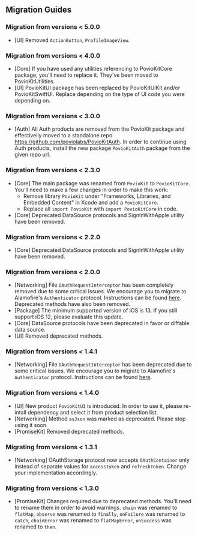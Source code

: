 ## Migration Guides

### Migration from versions < 5.0.0
* [UI] Removed `ActionButton`, `ProfileImageView`.

### Migration from versions < 4.0.0
* [Core] If you have used any utilities referencing to PovioKitCore package, you'll need to replace it. They've been moved to PovioKitUtilities.
* [UI] PovioKitUI package has been replaced by PovioKitUIKit and/or PovioKitSwiftUI. Replace depending on the type of UI code you were depending on.

### Migration from versions < 3.0.0
* [Auth] All Auth products are removed from the PovioKit package and effectivelly moved to a standalone repo https://github.com/poviolabs/PovioKitAuth. In order to continue using Auth products, install the new package `PovioKitAuth` package from the given repo url. 

### Migration from versions < 2.3.0
* [Core] The main package was renamed from `PovioKit` to `PovioKitCore`. You'll need to make a few changes in order to make this work:
  * Remove library `PovioKit` under "Frameworks, Libraries, and Embedded Content" in Xcode and add a `PovioKitCore`.
  * Replace all `import PovioKit` with `import PovioKitCore` in code.
* [Core] Deprecated DataSource protocols and SignInWithApple utility have been removed.

### Migration from versions < 2.2.0
* [Core] Deprecated DataSource protocols and SignInWithApple utility have been removed.

### Migration from versions < 2.0.0
* [Networking] File `OAuthRequestInterceptor` has been completely removed due to some critical issues. We encourage you to migrate to Alamofire's `Authenticator` protocol. Instructions can be found [here](Resources/Networking/AlamofireNetworkClient#oauth). Deprecated methods have also been removed.
* [Package] The minimum supported version of iOS is 13. If you still support iOS 12, please evaluate this update.
* [Core] DataSource protocols have been deprecated in favor or diffable data source.
* [UI] Removed deprecated methods.

### Migration from versions < 1.4.1
* [Networking] File `OAuthRequestInterceptor` has been deprecated due to some critical issues. We encourage you to migrate to Alamofire's `Authenticator` protocol. Instructions can be found [here](Resources/Networking/AlamofireNetworkClient#oauth).

### Migration from versions < 1.4.0
* [UI] New product `PovioKitUI` is introduced. In order to use it, please re-intall dependency and select it from product selection list.
* [Networking] Method `asJson` was marked as deprecated. Please stop using it soon.
* [PromiseKit] Removed deprecated methods.

### Migrating from versions < 1.3.1
* [Networking] OAuthStorage protocol now accepts `OAuthContainer` only instead of separate values for `accessToken` and `refreshToken`. Change your implementation accordingly.

### Migrating from versions < 1.3.0
* [PromiseKit] Changes required due to deprecated methods. You'll need to rename them in order to avoid warnings. `chain` was renamed to `flatMap`, `observe` was renamed to `finally`, `onFailure` was renamed to `catch`, `chainError` was renamed to `flatMapError`, `onSuccess` was renamed to `then`.
